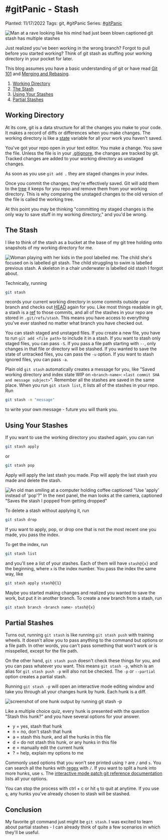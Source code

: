 # #gitPanic - Stash

Planted: 11/17/2022
Tags: git, #gitPanic
Series: [#gitPanic](/series.html?series=gitPanic)

![Man at a rave looking like his mind had just been blown captioned git stash has multiple stashes](https://images.abbeyperini.com/gitPanic/git-stash-has.jpg)

Just realized you've been working in the wrong branch? Forgot to pull before you started working? Think of git stash as stuffing your working directory in your pocket for later.

This blog assumes you have a basic understanding of git or have read [Git 101](/blog.html?blog=gitPanic-1) and [Merging and Rebasing](/blog.html?blog=gitPanic-2).

1. [Working Directory](#working-directory)
2. [The Stash](#the-stash)
3. [Using Your Stashes](#using-your-stashes)
4. [Partial Stashes](#partial-stashes)

## Working Directory

At its core, git is a data structure for all the changes you make to your code. It makes a record of diffs or differences when you make changes. The working directory is like a [state](https://en.wikipedia.org/wiki/State_(computer_science)) variable for all your work you haven't saved.

You've got your repo open in your text editor. You make a change. You save the file. Unless the file is in your [.gitignore](https://www.atlassian.com/git/tutorials/saving-changes/gitignore), the changes are tracked by git. Tracked changes are added to your working directory as unstaged changes.

As soon as you use `git add .` they are staged changes in your index.

Once you commit the changes, they're effectively saved. Git will add them to the [tree](/blog.html?blog=gitPanic-4#:~:text=A%20tree%20is%20file%20hierarchy) it keeps for you repo and remove them from your working directory. This is why comparing the unstaged changes to the old version of the file is called the working tree.

At this point you may be thinking "committing my staged changes is the only way to save stuff in my working directory," and you'd be wrong.

## The Stash

I like to think of the stash as a bucket at the base of my git tree holding onto snapshots of my working directory for me.

![Woman playing with her kids in the pool labelled me. The child she's focused on is labelled git stash. The child struggling to swim is labelled previous stash. A skeleton in a chair underwater is labelled old stash I forgot about.](https://images.abbeyperini.com/gitPanic/drowning.jpeg)

Technically, running

```bash
git stash
```

records your current working directory in some commits outside your branch and checks out [HEAD](/blog.html?blog=gitPanic-4) again for you. Like most things readable in git, a stash is a [ref](/blog.html?blog=gitPanic-4#refs) to those commits, and all of the stashes in your repo are stored in `.git/refs/stash`. This means you have access to everything you've ever stashed no matter what branch you have checked out.

You can stash staged and unstaged files. If you create a new file, you have to run `git add <file path>` to include it in a stash. If you want to stash only staged files, you can pass `-S`. If you pass a file path starting with `--`, only changes in that file or directory will be stashed.  If you wanted to save the state of untracked files, you can pass the `-u` option. If you want to stash ignored files, you can pass `-a`.

Plain old `git stash` automatically creates a message for you, like "Saved working directory and index state WIP on  `<branch-name>`: `<last commit SHA and message subject>`". Remember all the stashes are saved in the same place. When you run `git stash list`, it lists all of the stashes in your repo. Run

```bash
git stash -m "message"
```

to write your own message - future you will thank you.

## Using Your Stashes

If you want to use the working directory you stashed again, you can run

```bash
git stash apply
```

or

```bash
git stash pop
```

Apply will apply the last stash you made. Pop will apply the last stash you made and delete the stash.

![An old man smiling at a computer holding coffee captioned "Use 'apply' instead of 'pop'?" In the next panel, the man looks at the camera, captioned "Saves the stash I popped from getting dropped"](https://images.abbeyperini.com/gitPanic/apply.png)

To delete a stash without applying it, run

```bash
git stash drop
```

If you want to apply, pop, or drop one that is not the most recent one you made, you pass the index.

To get the index, run

```bash
git stash list
```

and you'll see a list of your stashes. Each of them will have `stash@{x}` and the beginning, where `x` is the index number. You pass the index the same way, like

```bash
git stash apply stash@{1}
```

Maybe you started making changes and realized you wanted to save the work, but put it in another branch. To create a new branch from a stash, run

```bash
git stash branch <branch name> stash@{x}
```

## Partial Stashes

Turns out, running `git stash` is like running `git stash push` with training wheels. It doesn't allow you to pass anything to the command but options or a file path. In other words, you can't pass something that won't work or is misspelled, except for the file path.

On the other hand, `git stash push` doesn't check these things for you, and you can pass whatever you want. This means `git stash -p`, which is an alias for `git stash push -p` will also not be checked. The `-p` or `--partial` option creates a partial stash.

Running `git stash -p` will open an interactive mode editing window and take you through all your changes hunk by hunk. Each hunk is a diff.

![screenshot of one hunk output by running git stash -p](https://images.abbeyperini.com/gitPanic/log-diff.png)

Like a multiple choice quiz, every hunk is presented with the question "Stash this hunk?" and you have several options for your answer.

- y = yes, stash that hunk
- n = no, don't stash that hunk
- a = stash this hunk, and all the hunks in this file
- d = do not stash this hunk, or any hunks in this file
- e = manually edit the current hunk
- ? = help, explain my options to me

Commonly used options that you won't see printed using `?` are `/` and `s`. You can search all the hunks with [regex](https://regexone.com/) with `/`. If you want to split a hunk into more hunks, use `s`. The [interactive mode patch git reference documentation](https://git-scm.com/docs/git-add#Documentation/git-add.txt-patch) lists all your options.

You can stop the process with ctrl + c or hit `q` to quit at anytime. If you use `q`, any hunks you've already chosen to stash will be stashed.

## Conclusion

My favorite git command just might be `git stash`. I was excited to learn about partial stashes - I can already think of quite a few scenarios in which they'll be useful.
